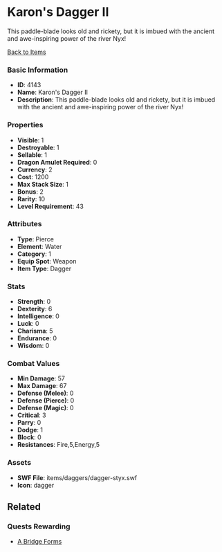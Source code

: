 # Karon's Dagger II

This paddle-blade looks old and rickety, but it is imbued with the ancient and awe-inspiring power of the river Nyx! 

[Back to Items](../items.md)

### Basic Information

- **ID**: 4143
- **Name**: Karon&#039;s Dagger II
- **Description**: This paddle-blade looks old and rickety, but it is imbued with the ancient and awe-inspiring power of the river Nyx! 

### Properties

- **Visible**: 1
- **Destroyable**: 1
- **Sellable**: 1
- **Dragon Amulet Required**: 0
- **Currency**: 2
- **Cost**: 1200
- **Max Stack Size**: 1
- **Bonus**: 2
- **Rarity**: 10
- **Level Requirement**: 43

### Attributes

- **Type**: Pierce
- **Element**: Water
- **Category**: 1
- **Equip Spot**: Weapon
- **Item Type**: Dagger

### Stats

- **Strength**: 0
- **Dexterity**: 6
- **Intelligence**: 0
- **Luck**: 0
- **Charisma**: 5
- **Endurance**: 0
- **Wisdom**: 0

### Combat Values

- **Min Damage**: 57
- **Max Damage**: 67
- **Defense (Melee)**: 0
- **Defense (Pierce)**: 0
- **Defense (Magic)**: 0
- **Critical**: 3
- **Parry**: 0
- **Dodge**: 1
- **Block**: 0
- **Resistances**: Fire,5,Energy,5

### Assets

- **SWF File**: items/daggers/dagger-styx.swf
- **Icon**: dagger

## Related

### Quests Rewarding

- [A Bridge Forms](../quests/634-a-bridge-forms.md)

